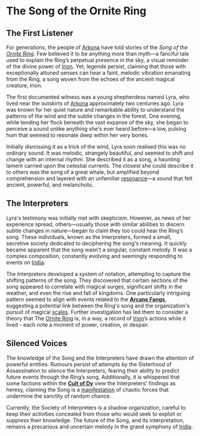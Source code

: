 # The Song of the Ornite Ring

## The First Listener

For generations, the people of [Arkona](/generated/city/arkona.md) have told stories of the *Song of the [Ornite Ring](/geography/scale/ornite-ring.md)*. Few believed it to be anything more than myth—a fanciful tale used to explain the Ring’s perpetual presence in the sky, a visual reminder of the divine power of [Irion](/being/deity/irion.md). Yet, legends persist, claiming that those with exceptionally attuned senses can hear a faint, melodic vibration emanating from the Ring, a song woven from the echoes of the ancient magical creature, Irion. 

The first documented witness was a young shepherdess named Lyra, who lived near the outskirts of [Arkona](/generated/city/arkona.md) approximately two centuries ago. Lyra was known for her quiet nature and remarkable ability to understand the patterns of the wind and the subtle changes in the forest. One evening, while tending her flock beneath the vast expanse of the sky, she began to perceive a sound unlike anything she's ever heard before—a low, pulsing hum that seemed to resonate deep within her very bones.

Initially dismissing it as a trick of the wind, Lyra soon realised this was no ordinary sound. It was melodic, strangely beautiful, and seemed to shift and change with an internal rhythm. She described it as a song, a haunting lament carried upon the celestial currents. The closest she could describe it to others was the song of a great whale, but amplified beyond comprehension and layered with an unfamiliar [resonance](/generated/resonance/resonance.md)—a sound that felt ancient, powerful, and melancholic.

## The Interpreters

Lyra's testimony was initially met with skepticism. However, as news of her experience spread, others—usually those with similar abilities to discern subtle changes in nature—began to claim they too could hear the Ring’s song. These individuals, known as the Interpreters, formed a small, secretive society dedicated to deciphering the song's meaning.  It quickly became apparent that the song wasn’t a singular, constant melody. It was a complex composition, constantly evolving and seemingly responding to events on [Iridia](/geography/world/iridia.md).

The Interpreters developed a system of notation, attempting to capture the shifting patterns of the song. They discovered that certain sections of the song appeared to correlate with magical surges, significant shifts in the weather, and even the rise and fall of kingdoms. One particularly intriguing pattern seemed to align with events related to the **[Arcane Fangs](/structure/society/factions/arcane-fangs.md)**, suggesting a potential link between the Ring's song and the organization's pursuit of magical [scales](/geography/landmark/scale.md). Further investigation has led them to consider a theory that The [Ornite Ring](/geography/scale/ornite-ring.md) is, in a way, a record of [Irion](/being/deity/irion.md)’s actions while it lived - each note a moment of power, creation, or despair. 

## Silenced Voices

The knowledge of the Song and the Interpreters have drawn the attention of powerful entities. Rumours persist of attempts by the Sisterhood of Assassination to silence the Interpreters, fearing their ability to predict future events through the Ring’s song. Additionally, it is whispered that some factions within the **[Cult of Dy](/structure/society/factions/cult-of-dy.md)** view the Interpreters' findings as heresy, claiming the Song is a [manifestation](/structure/chronological/event/manifestation.md) of chaotic forces that undermine the sanctity of random chance.

Currently, the Society of Interpreters is a shadow organization, careful to keep their activities concealed from those who would seek to exploit or suppress their knowledge. The future of the Song, and its interpretation, remains a precarious and uncertain melody in the grand symphony of [Iridia](/geography/world/iridia.md).
